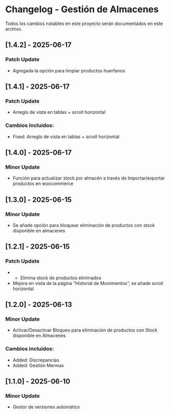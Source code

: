 # Changelog - Gestión de Almacenes

Todos los cambios notables en este proyecto serán documentados en este archivo.


## [1.4.2] - 2025-06-17

### Patch Update
- Agregada la opción para limpiar productos huerfanos

## [1.4.1] - 2025-06-17

### Patch Update
- Arreglo de vista en tablas + scroll horizontal

### Cambios incluidos:
- Fixed: Arreglo de vista en tablas + scroll horizontal

## [1.4.0] - 2025-06-17

### Minor Update
- Función para actualizar stock por almacén a través de Importar/exportar productos en woocommerce

## [1.3.0] - 2025-06-15

### Minor Update
- Se añade opción para bloquear eliminación de productos con stock disponible en almacenes

## [1.2.1] - 2025-06-15

### Patch Update
- - Elimina stock de productos eliminados
- Mejora en vista de la página \"Historial de Movimientos\", se añade scroll horizontal

## [1.2.0] - 2025-06-13

### Minor Update
- Activar/Desactivar Bloqueo para eliminación de productos con Stock disponible en Almacenes

### Cambios incluidos:
- Added: Discrepancias
- Added: Gestión Mermas

## [1.1.0] - 2025-06-10

### Minor Update
- Gestor de versiones automático
